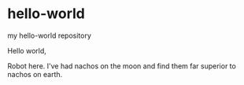 # hello-world
my hello-world repository

Hello world,

Robot here.
I've had nachos on the moon and find them far superior to nachos on earth.

